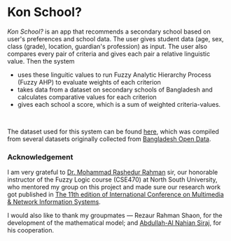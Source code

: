 # Kon School?
*Kon School?* is an app that recommends a secondary school based on user's preferences and school data. The user gives student data (age, sex, class (grade), location, guardian's profession) as input. The user also compares every pair of criteria and gives each pair a relative linguistic value. Then the system
- uses these linguitic values to run Fuzzy Analytic Hierarchy Process (Fuzzy AHP) to evaluate weights of each criterion
- takes data from a dataset on secondary schools of Bangladesh and calculates comparative values for each criterion
- gives each school a score, which is a sum of weighted criteria-values.
<br/>


The dataset used for this system can be found [here](https://drive.google.com/file/d/1kfjd-PY8-tFrlbs-MxovRzLC5Qxcvzv5), which was compiled from several datasets originally collected from [Bangladesh Open Data](http://data.gov.bd/dataset).

### Acknowledgement
I am very grateful to [Dr. Mohammad Rashedur Rahman](http://ece.northsouth.edu/people/rashedur-rahman/) sir, our honorable instructor of the Fuzzy Logic course (CSE470) at North South University, who mentored my group on this project and made sure our research work got published in [The 11th edition of International Conference 
on Multimedia & Network Information Systems](https://missi.pwr.edu.pl/2018/).<p>I would also like to thank my groupmates — Rezaur Rahman Shaon, for the development of the mathematical model; and [Abdullah-Al Nahian Siraj](https://github.com/Nahian-Siraj), for his cooperation.</p>
